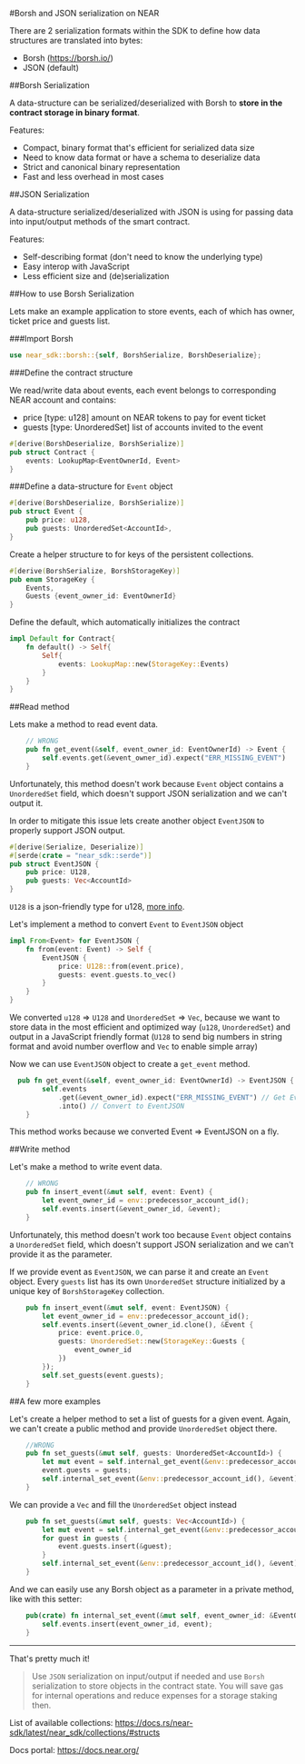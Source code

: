 #Borsh and JSON serialization on NEAR 

There are 2 serialization formats within the SDK to define how data structures are translated into bytes:

- Borsh (https://borsh.io/) 
- JSON (default)

##Borsh Serialization

A data-structure can be serialized/deserialized with Borsh to **store in the contract storage in binary format**.
 
Features:
  - Compact, binary format that's efficient for serialized data size
  - Need to know data format or have a schema to deserialize data
  - Strict and canonical binary representation
  - Fast and less overhead in most cases

##JSON Serialization

A data-structure serialized/deserialized with JSON is using for passing data into input/output methods of the smart contract.

Features:
 - Self-describing format (don't need to know the underlying type)
 - Easy interop with JavaScript
 - Less efficient size and (de)serialization


##How to use Borsh Serialization

Lets make an example application to store events, each of which has owner, ticket price and guests list.

###Import Borsh
```rust
use near_sdk::borsh::{self, BorshSerialize, BorshDeserialize};
```

###Define the contract structure

We read/write data about events, each event belongs to corresponding NEAR account and contains:
 - price [type: u128] amount on NEAR tokens to pay for event ticket
 - guests [type: UnorderedSet] list of accounts invited to the event

```rust
#[derive(BorshDeserialize, BorshSerialize)]
pub struct Contract {
    events: LookupMap<EventOwnerId, Event>
}
```

###Define a data-structure for `Event` object

```rust
#[derive(BorshDeserialize, BorshSerialize)]
pub struct Event {
    pub price: u128,
    pub guests: UnorderedSet<AccountId>,
}
```

Create a helper structure to for keys of the persistent collections.

```rust
#[derive(BorshSerialize, BorshStorageKey)]
pub enum StorageKey {
    Events,
    Guests {event_owner_id: EventOwnerId}
}
```

Define the default, which automatically initializes the contract

```rust
impl Default for Contract{
    fn default() -> Self{
        Self{
            events: LookupMap::new(StorageKey::Events)
        }
    }
}
```

##Read method

Lets make a method to read event data.

```rust
    // WRONG
    pub fn get_event(&self, event_owner_id: EventOwnerId) -> Event {
        self.events.get(&event_owner_id).expect("ERR_MISSING_EVENT")
    }
```

Unfortunately, this method doesn't work because `Event` object contains a `UnorderedSet` field,
which doesn't support JSON serialization and we can't output it.

In order to mitigate this issue lets create another object `EventJSON` to properly support
JSON output.

```rust
#[derive(Serialize, Deserialize)]
#[serde(crate = "near_sdk::serde")]
pub struct EventJSON {
    pub price: U128,
    pub guests: Vec<AccountId>
}
```

`U128` is a json-friendly type for u128, [more info](https://docs.rs/near-sdk/latest/near_sdk/json_types/struct.U128.html).

Let's implement a method to convert `Event` to `EventJSON` object

```rust 
impl From<Event> for EventJSON {
    fn from(event: Event) -> Self {
        EventJSON {
            price: U128::from(event.price),
            guests: event.guests.to_vec()
        }
    }
}
```

We converted `u128` => `U128` and `UnorderedSet` => `Vec`, because we want to store data in the most 
efficient and optimized way (`u128`, `UnorderedSet`) and output in a JavaScript friendly format (`U128` to send big 
numbers in string format and avoid number overflow and `Vec` to enable simple array)

Now we can use `EventJSON` object to create a `get_event` method.

```rust
  pub fn get_event(&self, event_owner_id: EventOwnerId) -> EventJSON {
        self.events
            .get(&event_owner_id).expect("ERR_MISSING_EVENT") // Get Event
            .into() // Convert to EventJSON
    }
```

This method works because we converted Event => EventJSON on a fly.

##Write method

Let's make a method to write event data.

```rust
    // WRONG 
    pub fn insert_event(&mut self, event: Event) {
        let event_owner_id = env::predecessor_account_id();
        self.events.insert(&event_owner_id, &event);
    }
```

Unfortunately, this method doesn't work too because `Event` object contains a `UnorderedSet` field, which doesn't support 
JSON serialization and we can't provide it as the parameter.

If we provide event as `EventJSON`, we can parse it and create an `Event` object. 
Every `guests` list has its own `UnorderedSet` structure initialized by a unique key of `BorshStorageKey` collection.

```rust    
    pub fn insert_event(&mut self, event: EventJSON) {
        let event_owner_id = env::predecessor_account_id();
        self.events.insert(&event_owner_id.clone(), &Event {
            price: event.price.0,
            guests: UnorderedSet::new(StorageKey::Guests {
                event_owner_id
            })
        });
        self.set_guests(event.guests);
    }
```

##A few more examples

Let's create a helper method to set a list of guests for a given event. 
Again, we can't create a public method and provide `UnorderedSet` object there.

```rust
    //WRONG
    pub fn set_guests(&mut self, guests: UnorderedSet<AccountId>) {
        let mut event = self.internal_get_event(&env::predecessor_account_id());
        event.guests = guests;
        self.internal_set_event(&env::predecessor_account_id(), &event);
    }
   ```
     
We can provide a `Vec` and fill the `UnorderedSet` object instead
```rust
    pub fn set_guests(&mut self, guests: Vec<AccountId>) {
        let mut event = self.internal_get_event(&env::predecessor_account_id());
        for guest in guests {
            event.guests.insert(&guest);
        }
        self.internal_set_event(&env::predecessor_account_id(), &event);
    }
```

And we can easily use any Borsh object as a parameter in a private method, like with this setter:

```rust
    pub(crate) fn internal_set_event(&mut self, event_owner_id: &EventOwnerId, event: &Event) {
        self.events.insert(event_owner_id, event);
    }
```    

---

That's pretty much it!

> Use `JSON` serialization on input/output if needed and use `Borsh` serialization to store objects
in the contract state. You will save gas for internal operations and reduce expenses for a storage staking then.

List of available collections: https://docs.rs/near-sdk/latest/near_sdk/collections/#structs

Docs portal: https://docs.near.org/
  

